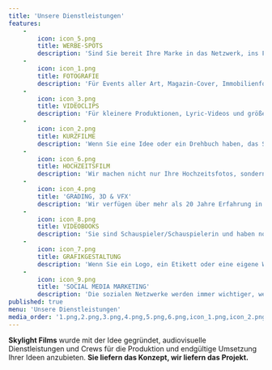 ```yaml
---
title: 'Unsere Dienstleistungen'
features:
    -
        icon: icon_5.png
        title: WERBE-SPOTS
        description: 'Sind Sie bereit Ihre Marke in das Netzwerk, ins Fernsehen oder sogar ins Kino zu bringen? Wir bieten Ihnen an, die Produktion dafür von Anfang bis zum Ende durchzuführen.'
    -
        icon: icon_1.png
        title: FOTOGRAFIE
        description: 'Für Events aller Art, Magazin-Cover, Immobilienfotografie, etc. können Sie auf unser Fotografen-Team zählen.'
    -
        icon: icon_3.png
        title: VIDEOCLIPS
        description: 'Für kleinere Produktionen, Lyric-Videos und größere Projekte bieten wir Ihnen die beste Begleitung zu Ihrer Musik.'
    -
        icon: icon_2.png
        title: KURZFILME
        description: 'Wenn Sie eine Idee oder ein Drehbuch haben, das Sie schon immer auf die große Leinwand bringen wollten, stellen wir Ihnen das Team und Material zur Verfügung, um Ihren Traum zu verwirklichen.'
    -
        icon: icon_6.png
        title: HOCHZEITSFILM
        description: 'Wir machen nicht nur Ihre Hochzeitsfotos, sondern auch ein Kurzfilm von Ihrem schönsten Tag.'
    -
        icon: icon_4.png
        title: 'GRADING, 3D & VFX'
        description: 'Wir verfügen über mehr als 20 Jahre Erfahrung in diesem Bereich und haben ein Team, das für seine Arbeit an Filmen wie "Avatar" und "Star Wars" bekannt ist.'
    -
        icon: icon_8.png
        title: VIDEOBOOKS
        description: 'Sie sind Schauspieler/Schauspielerin und haben noch kein Videobuch, um für sich zu werben? Überlassen Sie es uns, und Sie werden in kürzester Zeit ein beeindruckendes Reel haben.'
    -
        icon: icon_7.png
        title: GRAFIKGESTALTUNG
        description: 'Wenn Sie ein Logo, ein Etikett oder eine eigene Website benötigen, stehen Ihnen mehrere Fachleute zur Verfügung, die sich um Ihre Bedürfnisse kümmern.'
    -
        icon: icon_9.png
        title: 'SOCIAL MEDIA MARKETING'
        description: 'Die sozialen Netzwerke werden immer wichtiger, wenn es um den Verkauf einer Marke oder eines Produkts geht. Wir verfügen über ein professionelles Team für die Verwaltung von Netzwerken, das dafür sorgen kann, dass Ihre Besuche und Verkäufe in kürzester Zeit steigen.'
published: true
menu: 'Unsere Dienstleistungen'
media_order: '1.png,2.png,3.png,4.png,5.png,6.png,icon_1.png,icon_2.png,icon_3.png,icon_4.png,icon_5.png,icon_6.png'
---
```


<p class="features-subtitle"><strong>Skylight Films</strong> wurde mit der Idee gegründet, audiovisuelle Dienstleistungen und Crews für die Produktion und endgültige Umsetzung Ihrer Ideen anzubieten. <strong>Sie liefern das Konzept, wir liefern das Projekt.</strong>